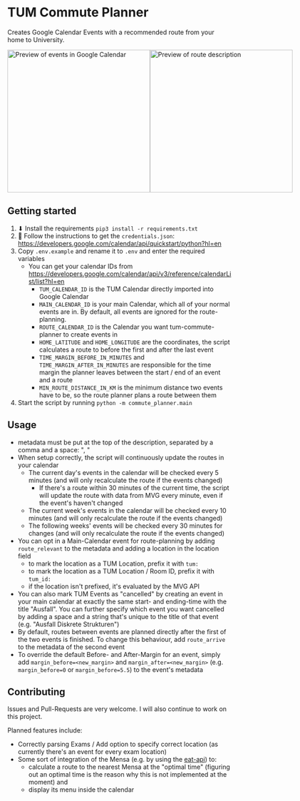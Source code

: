 # TUM Commute Planner
Creates Google Calendar Events with a recommended route from your home to University.
<div style="display: flex; flex-direction: row;">
   <img src="https://github.com/OfficialFreak/tum-commute-planner/assets/36410565/df6a7e26-2d68-4e02-8aea-d09c1a02694c" alt="Preview of events in Google Calendar" style="height: 20rem;" />
   <img src="https://github.com/OfficialFreak/tum-commute-planner/assets/36410565/883ae5f5-e93c-45af-8b82-2832f6a569e8" alt="Preview of route description" style="height: 20rem;" />
</div>


## Getting started
1. ⬇ Install the requirements `pip3 install -r requirements.txt`
2. 🔑 Follow the instructions to get the `credentials.json`: https://developers.google.com/calendar/api/quickstart/python?hl=en
3. Copy `.env.example` and rename it to `.env` and enter the required variables
    * You can get your calendar IDs from https://developers.google.com/calendar/api/v3/reference/calendarList/list?hl=en 
        * `TUM_CALENDAR_ID` is the TUM Calendar directly imported into Google Calendar
        * `MAIN_CALENDAR_ID` is your main Calendar, which all of your normal events are in. By default, all events are ignored for the route-planning.
        * `ROUTE_CALENDAR_ID` is the Calendar you want tum-commute-planner to create events in
        * `HOME_LATITUDE` and `HOME_LONGITUDE` are the coordinates, the script calculates a route to before the first and after the last event
        * `TIME_MARGIN_BEFORE_IN_MINUTES` and `TIME_MARGIN_AFTER_IN_MINUTES` are responsible for the time margin the planner leaves between the start / end of an event and a route
        * `MIN_ROUTE_DISTANCE_IN_KM` is the minimum distance two events have to be, so the route planner plans a route between them
4. Start the script by running `python -m commute_planner.main`

## Usage
* metadata must be put at the top of the description, separated by a comma and a space: ", "
* When setup correctly, the script will continuously update the routes in your calendar
  * The current day's events in the calendar will be checked every 5 minutes (and will only recalculate the route if the events changed)
    * If there's a route within 30 minutes of the current time, the script will update the route with data from MVG every minute, even if the event's haven't changed
  * The current week's events in the calendar will be checked every 10 minutes (and will only recalculate the route if the events changed)
  * The following weeks' events will be checked every 30 minutes for changes (and will only recalculate the route if the events changed)
* You can opt in a Main-Calendar event for route-planning by adding `route_relevant` to the metadata and adding a location in the location field
  * to mark the location as a TUM Location, prefix it with `tum:`
  * to mark the location as a TUM Location / Room ID, prefix it with `tum_id:`
  * if the location isn't prefixed, it's evaluated by the MVG API
* You can also mark TUM Events as "cancelled" by creating an event in your main calendar at exactly the same start- and ending-time with the title "Ausfall". You can further specify which event you want cancelled by adding a space and a string that's unique to the title of that event (e.g. "Ausfall Diskrete Strukturen")
* By default, routes between events are planned directly after the first of the two events is finished. To change this behaviour, add `route_arrive` to the metadata of the second event
* To override the default Before- and After-Margin for an event, simply add `margin_before=<new_margin>` and `margin_after=<new_margin>` (e.g. `margin_before=0` or `margin_before=5.5`) to the event's metadata

## Contributing
Issues and Pull-Requests are very welcome. I will also continue to work on this project.

Planned features include:
* Correctly parsing Exams / Add option to specify correct location (as currently there's an event for every exam location)
* Some sort of integration of the Mensa (e.g. by using the [eat-api](https://eat-api.tum.sexy)) to:
  * calculate a route to the nearest Mensa at the "optimal time" (figuring out an optimal time is the reason why this is not implemented at the moment) and 
  * display its menu inside the calendar